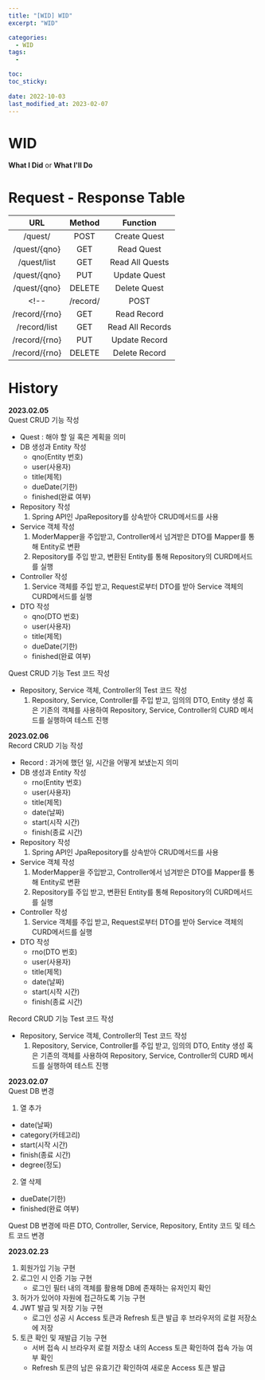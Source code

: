 ```yaml
---
title: "[WID] WID"
excerpt: "WID"

categories:
  - WID
tags:
  - 

toc: 
toc_sticky: 
 
date: 2022-10-03
last_modified_at: 2023-02-07
---
```

# **WID**
**What I Did** or **What I'll Do**

# **Request - Response Table**
|URL|Method|Function|
|:---:|:---:|:---:|
|/quest/|POST|Create Quest|
|/quest/{qno}|GET|Read Quest|
|/quest/list|GET|Read All Quests|
|/quest/{qno}|PUT|Update Quest|
|/quest/{qno}|DELETE|Delete Quest|
<!-- |/record/|POST|Create Record|
|/record/{rno}|GET|Read Record|
|/record/list|GET|Read All Records|
|/record/{rno}|PUT|Update Record|
|/record/{rno}|DELETE|Delete Record| -->

<!-- # **Wire Frame** -->

# **History**
**2023.02.05**<br>
Quest CRUD 기능 작성
- Quest : 해야 할 일 혹은 계획을 의미
- DB 생성과 Entity 작성
  - qno(Entity 번호)
  - user(사용자)
  - title(제목)
  - dueDate(기한)
  - finished(완료 여부)
- Repository 작성
  1. Spring API인 JpaRepository를 상속받아 CRUD메서드를 사용
- Service 객체 작성
  1. ModerMapper을 주입받고, Controller에서 넘겨받은 DTO를 Mapper를 통해 Entity로 변환
  2. Repository를 주입 받고, 변환된 Entity를 통해 Repository의 CURD메서드를 실행
- Controller 작성
  1. Service 객체를 주입 받고, Request로부터 DTO를 받아 Service 객체의 CURD메서드를 실행
- DTO 작성
  - qno(DTO 번호)
  - user(사용자)
  - title(제목)
  - dueDate(기한)
  - finished(완료 여부)

Quest CRUD 기능 Test 코드 작성
  - Repository, Service 객체, Controller의 Test 코드 작성
    1. Repository, Service, Controller를 주입 받고, 임의의 DTO, Entity 생성 혹은 기존의 객체를 사용하여 Repository, Service, Controller의 CURD 메서드를 실행하여 테스트 진행

<!-- Build a Quest CRUD function
- Quest: Something to do or a plan
- Create DB and Build Entity
  - qno(entity number)
  - user
  - title
  - due date
  - finished
- Build Repository
  1. Execute CRUD method from inherited JpaRepository which is Spring API
- Build Service object
  1. DTO passed from Controller is converted to Entity through injected Mapper
  2. Execute CURD method from injected Repository with converted Entity
- Build Controller
   1. execute CURD method from injected service object with received DTO from request
- Build DTO
  - qno(DTO number)
  - user
  - title
  - dueDate
  - finished

Build Quest CRUD function test code
  - Build Repository, Service object, and Controller test code
    1. Execute Repository, Service, and Controller's CURD method to test from injected Repository, Service, and Controller, with creating arbitrary DTO, Entity, or using object existing -->

**2023.02.06**<br>
Record CRUD 기능 작성
- Record : 과거에 했던 일, 시간을 어떻게 보냈는지 의미
- DB 생성과 Entity 작성
  - rno(Entity 번호)
  - user(사용자)
  - title(제목)
  - date(날짜)
  - start(시작 시간)
  - finish(종료 시간)
- Repository 작성
  1. Spring API인 JpaRepository를 상속받아 CRUD메서드를 사용
- Service 객체 작성
  1. ModerMapper을 주입받고, Controller에서 넘겨받은 DTO를 Mapper를 통해 Entity로 변환
  2. Repository를 주입 받고, 변환된 Entity를 통해 Repository의 CURD메서드를 실행
- Controller 작성
  1. Service 객체를 주입 받고, Request로부터 DTO를 받아 Service 객체의 CURD메서드를 실행
- DTO 작성
  - rno(DTO 번호)
  - user(사용자)
  - title(제목)
  - date(날짜)
  - start(시작 시간)
  - finish(종료 시간)

Record CRUD 기능 Test 코드 작성
  - Repository, Service 객체, Controller의 Test 코드 작성
    1. Repository, Service, Controller를 주입 받고, 임의의 DTO, Entity 생성 혹은 기존의 객체를 사용하여 Repository, Service, Controller의 CURD 메서드를 실행하여 테스트 진행

<!-- Build a Record CRUD function
- Record: What you did in the past, how you spent your time
- Create DB and Build Entity
  - rno(entity number)
  - user
  - title
  - date
  - start(time)
  - finish(time)
- Build Repository
  1. Execute CRUD method from inherited JpaRepository which is Spring API
- Build Service object
  1. DTO passed from Controller is converted to Entity through injected Mapper
  2. Execute CURD method from injected Repository with converted Entity
- Build Controller
  1. execute CURD method from injected service object with received DTO from request
- Build DTO
  - rno(DTO number)
  - user
  - title
  - date
  - start(time)
  - finish(time)

Build Record CRUD function test code
  - Build Repository, Service object, and Controller test code
  1. Execute Repository, Service, and Controller's CURD method to test from injected Repository, Service, and Controller, with creating arbitrary DTO, Entity, or using object existing -->

**2023.02.07**<br>
Quest DB 변경
1. 열 추가
  - date(날짜)
  - category(카테고리)
  - start(시작 시간)
  - finish(종료 시간)
  - degree(정도)
2. 열 삭제
  - dueDate(기한)
  - finished(완료 여부)

Quest DB 변경에 따른 DTO, Controller, Service, Repository, Entity 코드 및 테스트 코드 변경

<!-- Quest DB Modification
1. Add column
  - date
  - category
  - start(start time)
  - finish(end time)
  - degree
2. Delete column
  - dueDate
  - finished

Change DTO, Controller, Service, Repository, Entity code and test code according to Quest DB change -->

**2023.02.23**
1. 회원가입 기능 구현
2. 로그인 시 인증 기능 구현
    - 로그인 필터 내의 객체를 활용해 DB에 존재하는 유저인지 확인
3. 허가가 있어야 자원에 접근하도록 기능 구현
4. JWT 발급 및 저장 기능 구현
    - 로그인 성공 시 Access 토큰과 Refresh 토큰 발급 후 브라우저의 로컬 저장소에 저장
5. 토큰 확인 및 재발급 기능 구현
    - 서버 접속 시 브라우저 로컬 저장소 내의 Access 토큰 확인하여 접속 가능 여부 확인
    - Refresh 토큰의 남은 유효기간 확인하여 새로운 Access 토큰 발급

<!-- **2023.02.23**
1. Build member registration function
2. Build login authentication
    - Check the user in the DB by using the login filter
3. Build authorization to access resources
4. Build JWT issuance and storage
    - Upon successful login, an access token and a refresh token are issued and stored in the browser's local storage
5. Build token verification and reissuance
    - Check the access token in the browser's local storage to check if the connection is possible
    - Check the remaining validity period of the refresh token and issue a new access token -->